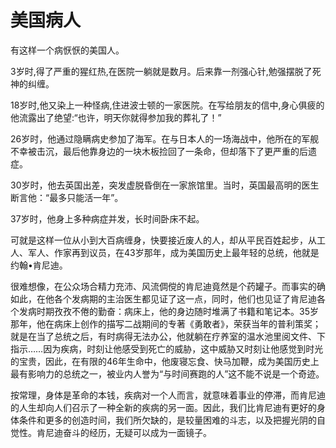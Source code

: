 # 美国病人

有这样一个病恹恹的美国人。 

3岁时,得了严重的猩红热,在医院一躺就是数月。后来靠一剂强心针,勉强摆脱了死神的纠缠。 

18岁时,他又染上一种怪病,住进波士顿的一家医院。在写给朋友的信中,身心俱疲的他流露出了绝望:“也许，明天你就得参加我的葬礼了！” 

26岁时，他通过隐瞒病史参加了海军。在与日本人的一场海战中，他所在的军舰不幸被击沉，最后他靠身边的一块木板捡回了一条命，但却落下了更严重的后遗症。 

30岁时，他去英国出差，突发虚脱昏倒在一家旅馆里。当时，英国最高明的医生断言他：“最多只能活一年”。 

37岁时，他身上多种病症并发，长时间卧床不起。 

可就是这样一位从小到大百病缠身，快要接近废人的人，却从平民百姓起步，从工人、军人、作家再到议员，在43岁那年，成为美国历史上最年轻的总统，他就是约翰&#8226;肯尼迪。 

很难想像，在公众场合精力充沛、风流倜傥的肯尼迪竟然是个药罐子。而事实的确如此，在他各个发病期的主治医生都见证了这一点，同时，他们也见证了肯尼迪各个发病时期孜孜不倦的勤奋：病床上，他的身边随时堆满了书籍和笔记本。35岁那年，他在病床上创作的描写二战期间的专著《勇敢者》，荣获当年的普利策奖；就是在当了总统之后，有时病得无法办公，他就躺在疗养室的温水池里阅文件、下指示……因为疾病，时刻让他感受到死亡的威胁，这中威胁又时刻让他感觉到时光的宝贵，因此，在有限的46年生命中，他废寝忘食、快马加鞭，成为美国历史上最有影响力的总统之一，被业内人誉为“与时间赛跑的人”这不能不说是一个奇迹。 

按常理，身体是革命的本钱，疾病对一个人而言，就意味着事业的停滞，而肯尼迪的人生却向人们召示了一种全新的疾病的另一面。因此，我们比肯尼迪有更好的身体条件和更多的创造时间，我们所欠缺的，是较量困难的斗志，以及把握光阴的自觉性。肯尼迪奋斗的经历，无疑可以成为一面镜子。
 